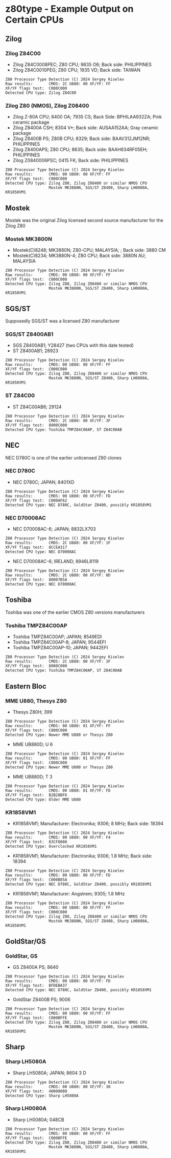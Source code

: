 # z80type - Example Output on Certain CPUs

## Zilog

### Zilog Z84C00

* Zilog Z84C0008PEC; Z80 CPU; 9835 O6; Back side: PHILIPPINES
* Zilog Z84C0010PEG; Z80 CPU; 1935 VD; Back side: TAIWAN

```
Z80 Processor Type Detection (C) 2024 Sergey Kiselev
Raw results:       CMOS: 2C U880: 00 XF/YF: FF
XF/YF flags test:  C000C000
Detected CPU type: Zilog Z84C00
```

### Zilog Z80 (NMOS), Zilog Z08400

* Zilog Z-80A CPU; 8400 OA; 7935 CS; Back Side: BPHILAA932ZA; Pink ceramic package
* Zilog Z8400A CSH; 8304 V*; Back side: AUSAA152AA; Gray ceramic package
* Zilog Z8400B PS; Z80B CPU; 8329; Back side: BAAV312JM12NR; PHILIPPINES
* Zilog Z8400APS; Z80 CPU; 8635; Back side: BAAH634RF05EH; PHILIPPINES
* Zilog Z0840006PSC; 0415 FK; Back side: PHILIPPINES

```
Z80 Processor Type Detection (C) 2024 Sergey Kiselev
Raw results:       CMOS: 00 U880: 00 XF/YF: FF
XF/YF flags test:  C000C000
Detected CPU type: Zilog Z80, Zilog Z08400 or similar NMOS CPU
                   Mostek MK3880N, SGS/ST Z8400, Sharp LH0080A, KR1858VM1
```

## Mostek

Mostek was the original Zilog licensed second source manufacturer for the Zilog Z80

### Mostek MK3800N

* Mostek(C)8248; MK3880N; Z80-CPU; MALAYSIA; ; Back side: 3880 CM
* Mostek(C)8234; MK3880N-4; Z80 CPU; Back side: 3880N AU; MALAYSIA

```
Z80 Processor Type Detection (C) 2024 Sergey Kiselev
Raw results:       CMOS: 00 U880: 00 XF/YF: FF
XF/YF flags test:  C000C000
Detected CPU type: Zilog Z80, Zilog Z08400 or similar NMOS CPU
                   Mostek MK3880N, SGS/ST Z8400, Sharp LH0080A, KR1858VM1
```

## SGS/ST

Supposedly SGS/ST was a licensed Z80 manufacturer

### SGS/ST Z8400AB1

* SGS Z8400AB1; Y28427 (two CPUs with this date tested)
* ST Z8400AB1; 28923

```
Z80 Processor Type Detection (C) 2024 Sergey Kiselev
Raw results:       CMOS: 00 U880: 00 XF/YF: FF
XF/YF flags test:  C000C000
Detected CPU type: Zilog Z80, Zilog Z08400 or similar NMOS CPU
                   Mostek MK3880N, SGS/ST Z8400, Sharp LH0080A, KR1858VM1
```

### ST Z84C00

* ST Z84C00AB6; 29124

```
Z80 Processor Type Detection (C) 2024 Sergey Kiselev
Raw results:       CMOS: 2C U880: 00 XF/YF: 3F
XF/YF flags test:  8000C000
Detected CPU type: Toshiba TMPZ84C00AP, ST Z84C00AB
```
## NEC

NEC D780C is one of the earlier unlicensed Z80 clones

### NEC D780C

* NEC D780C; JAPAN; 8401XD

```
Z80 Processor Type Detection (C) 2024 Sergey Kiselev
Raw results:       CMOS: 00 U880: 00 XF/YF: FD
XF/YF flags test:  C000AF62
Detected CPU type: NEC D780C, GoldStar Z8400, possibly KR1858VM1
```

### NEC D70008AC
 
* NEC D70008AC-6; JAPAN; 8832LX703
 
```
Z80 Processor Type Detection (C) 2024 Sergey Kiselev
Raw results:       CMOS: 2C U880: 00 XF/YF: 1F
XF/YF flags test:  8CCEA317
Detected CPU type: NEC D70008AC
```

* NEC D70008AC-6; IRELAND; 8946L8119

```
Z80 Processor Type Detection (C) 2024 Sergey Kiselev
Raw results:       CMOS: 2C U880: 00 XF/YF: 0D
XF/YF flags test:  80007B5A
Detected CPU type: NEC D70008AC
```

## Toshiba

Toshiba was one of the earlier CMOS Z80 versions manufacturers

### Toshiba TMPZ84C00AP

* Toshiba TMPZ84C00AP; JAPAN; 8549EDI
* Toshiba TMPZ84C00AP-8; JAPAN; 9544EFI
* Toshiba TMPZ84C00AP-10; JAPAN; 9442EFI

```
Z80 Processor Type Detection (C) 2024 Sergey Kiselev
Raw results:       CMOS: 2C U880: 00 XF/YF: 3F
XF/YF flags test:  8000C000
Detected CPU type: Toshiba TMPZ84C00AP, ST Z84C00AB
```

## Eastern Bloc

### MME U880, Thesys Z80

* Thesys Z80H; 399

```
Z80 Processor Type Detection (C) 2024 Sergey Kiselev
Raw results:       CMOS: 00 U880: 01 XF/YF: FF
XF/YF flags test:  C000C000
Detected CPU type: Newer MME U880 or Thesys Z80
```

* MME UB880D; U 6

```
Z80 Processor Type Detection (C) 2024 Sergey Kiselev
Raw results:       CMOS: 00 U880: 01 XF/YF: FF
XF/YF flags test:  C000C000
Detected CPU type: Newer MME U880 or Thesys Z80
```

* MME UB880D; T 3

```
Z80 Processor Type Detection (C) 2024 Sergey Kiselev
Raw results:       CMOS: 00 U880: 01 XF/YF: FD
XF/YF flags test:  B2B28BF6
Detected CPU type: Older MME U880
```

### KR1858VM1

* KR1858VM1; Manufacturer: Electronika; 9306; 8 MHz; Back side: 18394

```
Z80 Processor Type Detection (C) 2024 Sergey Kiselev
Raw results:       CMOS: 00 U880: 00 XF/YF: F4
XF/YF flags test:  83CF8000
Detected CPU type: Overclocked KR1858VM1
```

* KR1858VM1; Manufacturer: Electronika; 9306; 1.8 MHz; Back side: 18394

```
Z80 Processor Type Detection (C) 2024 Sergey Kiselev
Raw results:       CMOS: 00 U880: 00 XF/YF: FD
XF/YF flags test:  C000B85A
Detected CPU type: NEC D780C, GoldStar Z8400, possibly KR1858VM1
```

* KR1858VM1; Manufacturer: Angstrem; 9305; 1.8 MHz

```
Z80 Processor Type Detection (C) 2024 Sergey Kiselev
Raw results:       CMOS: 00 U880: 00 XF/YF: FF
XF/YF flags test:  C000C000
Detected CPU type: Zilog Z80, Zilog Z08400 or similar NMOS CPU
                   Mostek MK3880N, SGS/ST Z8400, Sharp LH0080A, KR1858VM1
```

## GoldStar/GS

### GoldStar, GS

* GS Z8400A PS; 8640

```
Z80 Processor Type Detection (C) 2024 Sergey Kiselev
Raw results:       CMOS: 00 U880: 00 XF/YF: FD
XF/YF flags test:  BFDEBA37
Detected CPU type: NEC D780C, GoldStar Z8400, possibly KR1858VM1
```

* GoldStar Z8400B PS; 9006

```
Z80 Processor Type Detection (C) 2024 Sergey Kiselev
Raw results:       CMOS: 00 U880: 00 XF/YF: FF
XF/YF flags test:  C000BFFE
Detected CPU type: Zilog Z80, Zilog Z08400 or similar NMOS CPU
                   Mostek MK3880N, SGS/ST Z8400, Sharp LH0080A, KR1858VM1
```

## Sharp

### Sharp LH5080A

* Sharp LH5080A; JAPAN; 8604 3 D

```
Z80 Processor Type Detection (C) 2024 Sergey Kiselev
Raw results:       CMOS: 00 U880: 00 XF/YF: 30
XF/YF flags test:  40008000
Detected CPU type: Sharp LH5080A
```

### Sharp LH0080A

* Sharp LH0080A; 048CB

```
Z80 Processor Type Detection (C) 2024 Sergey Kiselev
Raw results:       CMOS: 00 U880: 00 XF/YF: FF
XF/YF flags test:  C000BFFE
Detected CPU type: Zilog Z80, Zilog Z08400 or similar NMOS CPU
                   Mostek MK3880N, SGS/ST Z8400, Sharp LH0080A, KR1858VM1
```
